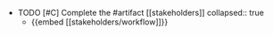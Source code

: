   - TODO [#C] Complete the #artifact [[stakeholders]]
    collapsed:: true
    - {{embed [[stakeholders/workflow]]}}


